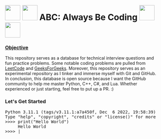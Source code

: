 <h1> 
<img src = "https://upload.wikimedia.org/wikipedia/commons/thumb/c/c3/Python-logo-notext.svg/1200px-Python-logo-notext.svg.png" width="50"/>  
<img src = "https://upload.wikimedia.org/wikipedia/commons/thumb/1/18/ISO_C%2B%2B_Logo.svg/1200px-ISO_C%2B%2B_Logo.svg.png" width="50"/>
ABC: Always Be Coding 
<img src = "https://www.vippng.com/png/detail/398-3984434_c-language-circle.png" width="50"/>
<img src = "https://upload.wikimedia.org/wikipedia/commons/thumb/c/cf/Lua-Logo.svg/1200px-Lua-Logo.svg.png" width="50"/>
</h1>

<h3> <ins> Objective </ins> </h3>
This repository serves as a database for technical interview questions and fun practice problems. Some notable coding problems are pulled from 
<a href="leetcode.com"/>LeetCode</a> and <a href ="https://www.geeksforgeeks.org"/>GeeksForGeeks</a>. Moreover, this repository serves as an experimental repository 
as I tinker and immerse myself with Git and GitHub. In conclusion, this database is open source because I want the GitHub community to help me master Python, C++, C#, 
and Lua. Whether experienced or just starting, feel free to put up a PR. :) 

<h3> Let's Get Started </h3>
<pre>Python 3.11.1 (tags/v3.11.1:a7a450f, Dec  6 2022, 19:58:39) [MSC v.1934 64 bit (AMD64)] on win32
Type "help", "copyright", "credits" or "license()" for more information.
>>>> print("Hello World")
     Hello World
>>>> |</pre>
